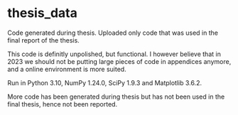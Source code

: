 # thesis_data
Code generated during thesis. Uploaded only code that was used in the final report of the thesis. 

This code is definitly unpolished, but functional. I however believe that in 2023 we should not be putting large pieces of code in appendices anymore, and a online environment is more suited.

Run in Python 3.10, NumPy 1.24.0, SciPy 1.9.3 and Matplotlib 3.6.2.

More code has been generated during thesis but has not been used in the final thesis, hence not been reported.
